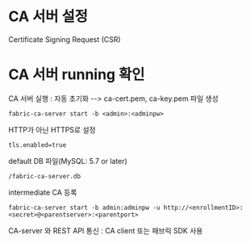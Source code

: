 # CA 서버 설정
Certificate Signing Request (CSR)

# CA 서버 running 확인
CA 서버 실행 : 자동 초기화 --> ca-cert.pem, ca-key.pem 파일 생성
```
fabric-ca-server start -b <admin>:<adminpw>
```
HTTP가 아닌 HTTPS로 설정
```
tls.enabled=true
```
default DB 파일(MySQL: 5.7 or later)
```
/fabric-ca-server.db
```
intermediate CA 등록
```
fabric-ca-server start -b admin:adminpw -u http://<enrollmentID>:<secret>@<parentserver>:<parentport>
```
CA-server 와 REST API 통신 : CA client 또는 패브릭 SDK 사용
